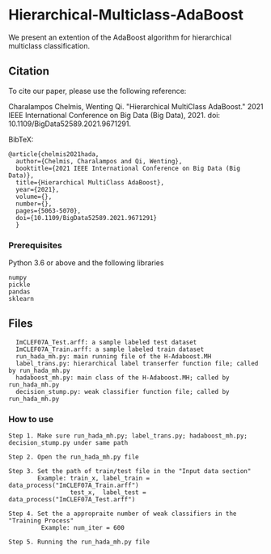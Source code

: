 # Hierarchical-Multiclass-AdaBoost

We present an extention of the AdaBoost algorithm for hierarchical multiclass classification.

## Citation
To cite our paper, please use the following reference:

Charalampos Chelmis, Wenting Qi. "Hierarchical MultiClass AdaBoost." 2021 IEEE International Conference on Big Data (Big Data), 2021. doi: 10.1109/BigData52589.2021.9671291.

BibTeX:
``` 
@article{chelmis2021hada, 
  author={Chelmis, Charalampos and Qi, Wenting},
  booktitle={2021 IEEE International Conference on Big Data (Big Data)}, 
  title={Hierarchical MultiClass AdaBoost}, 
  year={2021},
  volume={},
  number={},
  pages={5063-5070},
  doi={10.1109/BigData52589.2021.9671291}
  }
```

### Prerequisites
Python 3.6 or above and the following libraries
```
numpy
pickle
pandas
sklearn
```

## Files
``` 
  ImCLEF07A_Test.arff: a sample labeled test dataset
  ImCLEF07A_Train.arff: a sample labeled train dataset
  run_hada_mh.py: main running file of the H-Adaboost.MH
  label_trans.py: hierarchical label transerfer function file; called by run_hada_mh.py
  hadaboost_mh.py: main class of the H-Adaboost.MH; called by run_hada_mh.py
  decision_stump.py: weak classifier function file; called by run_hada_mh.py
```

### How to use
```
Step 1. Make sure run_hada_mh.py; label_trans.py; hadaboost_mh.py; decision_stump.py under same path

Step 2. Open the run_hada_mh.py file

Step 3. Set the path of train/test file in the "Input data section"
        Example: train_x, label_train = data_process("ImCLEF07A_Train.arff")
                 test_x,  label_test = data_process("ImCLEF07A_Test.arff")    

Step 4. Set the a appropraite number of weak classifiers in the "Training Process"
         Example: num_iter = 600

Step 5. Running the run_hada_mh.py file
```
